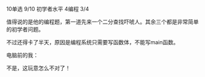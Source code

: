 10单选 9/10 初学者水平
4编程 3/4

值得说的是他的编程题，第一道先来一个二分查找吓唬人。其余三个都是非常简单的初学者问题。

不过还得卡了半天，原因是编程系统只需要写函数体，不能写main函数。

电脑前的我：

不是，这玩意怎么不对了！